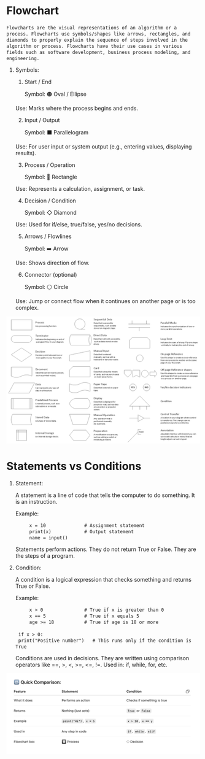# Flowchart

    Flowcharts are the visual representations of an algorithm or a process. Flowcharts use symbols/shapes like arrows, rectangles, and diamonds to properly explain the sequence of steps involved in the algorithm or process. Flowcharts have their use cases in various fields such as software development, business process modeling, and engineering.

1. Symbols:

    1. Start / End

        Symbol: 🟠 Oval / Ellipse
    
    Use: Marks where the process begins and ends.

    2. Input / Output

        Symbol: ⬛ Parallelogram
    
    Use: For user input or system output (e.g., entering values, displaying results).

    3. Process / Operation

        Symbol: 🔲 Rectangle
    
    Use: Represents a calculation, assignment, or task.

    4. Decision / Condition

        Symbol: ◇ Diamond
    
    Use: Used for if/else, true/false, yes/no decisions.

    5. Arrows / Flowlines

        Symbol: ➡️ Arrow
    
    Use: Shows direction of flow.

    6. Connector (optional)

        Symbol: ⚪ Circle
    
    Use: Jump or connect flow when it continues on another page or is too complex.

<img src = "https://github.com/Pallavilathavadlamudi/GENAI/blob/main/PYTHON/Assets/Flowcharts.png">

# Statements vs Conditions 

1. Statement: 

    A statement is a line of code that tells the computer to do something. It is an instruction.

    Example:
        
            x = 10              # Assignment statement
            print(x)            # Output statement
            name = input()

    Statements perform actions.
    They do not return True or False.
    They are the steps of a program.

2. Condition:

    A condition is a logical expression that checks something and returns True or False.

    Example: 
            
            x > 0               # True if x is greater than 0
            x == 5              # True if x equals 5
            age >= 18           # True if age is 18 or more 

        if x > 0:
        print("Positive number")   # This runs only if the condition is True

    Conditions are used in decisions.
    They are written using comparison operators like ==, >, <, >=, <=, !=.
    Used in: if, while, for, etc.   

<img src = "https://github.com/Pallavilathavadlamudi/GENAI/blob/main/PYTHON/Assets/Comparision.png">